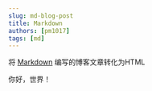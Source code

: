 ```yaml
---
slug: md-blog-post
title: Markdown
authors: [pm1017]
tags: [md]
---
```


将 [Markdown](https://www.markdownguide.org/) 编写的博客文章转化为HTML

<!-- truncate -->

你好，世界！

